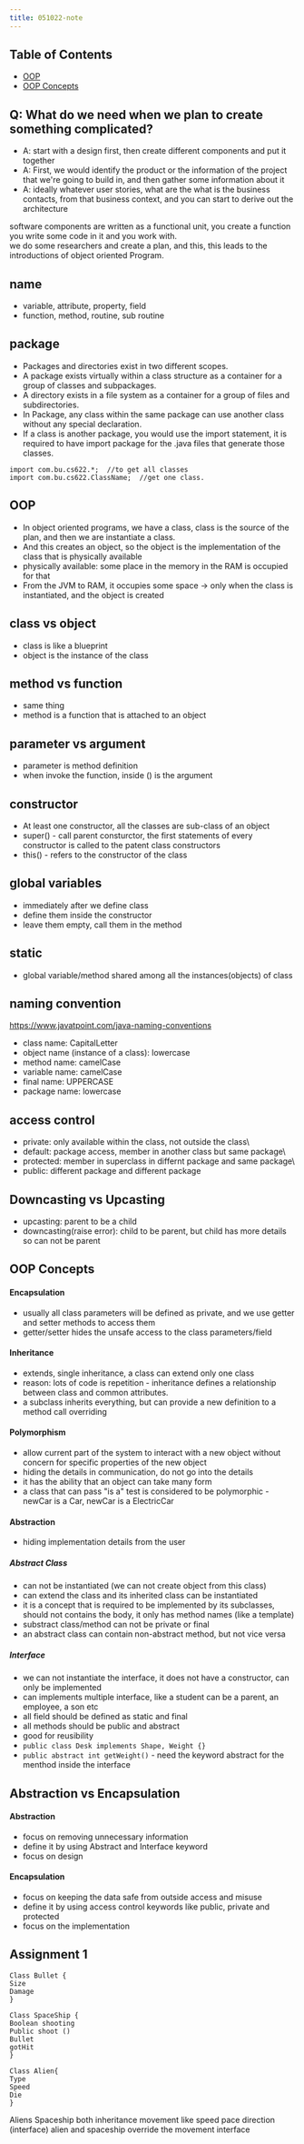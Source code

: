 ```yaml
---
title: 051022-note
---
```


## Table of Contents
- [OOP](#OOP)
- [OOP Concepts](#OOPConcepts)

## Q: What do we need when we plan to create something complicated?
- A: start with a design first, then create different components and put it together
- A: First, we would identify the product or the information of the project that we're going to build in, and then gather some information about it
- A: ideally whatever user stories, what are the what is the business contacts, from that business context, and you can start to derive out the architecture

software components are written as a functional unit, you create a function you write some code in it and you work with.\
we do some researchers and create a plan, and this, this leads to the introductions of object oriented Program.

## name
- variable, attribute, property, field
- function, method, routine, sub routine

## package
- Packages and directories exist in two different scopes. 
- A package exists virtually within a class structure as a container for a group of classes and subpackages. 
- A directory exists in a file system as a container for a group of files and subdirectories.
- In Package, any class within the same package can use another class without any special declaration. 
- If a class is another package, you would use the import statement, it is required to have import package for the .java files that generate those classes.
```
import com.bu.cs622.*;  //to get all classes 
import com.bu.cs622.ClassName;  //get one class.
```

## OOP
- In object oriented programs, we have a class, class is the source of the plan, and then we are instantiate a class.
- And this creates an object, so the object is the implementation of the class that is physically available
- physically available: some place in the memory in the RAM is occupied for that
- From the JVM to RAM, it occupies some space -> only when the class is instantiated, and the object is created

## class vs object
- class is like a blueprint
- object is the instance of the class

## method vs function
- same thing
- method is a function that is attached to an object

## parameter vs argument
- parameter is method definition
- when invoke the function, inside () is the argument

## constructor
- At least one constructor, all the classes are sub-class of an object
- super() - call parent consturctor, the first statements of every constructor is called to the patent class constructors
- this() - refers to the constructor of the class

## global variables
- immediately after we define class
- define them inside the constructor
- leave them empty, call them in the method

## static
- global variable/method shared among all the instances(objects) of class

## naming convention 
https://www.javatpoint.com/java-naming-conventions
- class name: CapitalLetter
- object name (instance of a class): lowercase
- method name: camelCase
- variable name: camelCase
- final name: UPPERCASE
- package name: lowercase

## access control
- private: only available within the class, not outside the class\
- default: package access, member in another class but same package\
- protected: member in superclass in differnt package and same package\
- public: different package and different package

## Downcasting vs Upcasting
- upcasting: parent to be a child
- downcasting(raise error): child to be parent, but child has more details so can not be parent


## OOP Concepts
#### Encapsulation
- usually all class parameters will be defined as private, and we use getter and setter methods to access them
- getter/setter hides the unsafe access to the class parameters/field

#### Inheritance
- extends, single inheritance, a class can extend only one class
- reason: lots of code is repetition - inheritance defines a relationship between class and common attributes.
- a subclass inherits everything, but can provide a new definition to a method call overriding

#### Polymorphism
- allow current part of the system to interact with a new object without concern for specific properties of the new object
- hiding the details in communication, do not go into the details
- it has the ability that an object can take many form
- a class that can pass "is a" test is considered to be polymorphic - newCar is a Car, newCar is a ElectricCar

#### Abstraction
- hiding implementation details from the user

##### Abstract Class
- can not be instantiated (we can not create object from this class)
- can extend the class and its inherited class can be instantiated
- it is a concept that is required to be implemented by its subclasses, should not contains the body, it only has method names (like a template)
- substract class/method can not be private or final
- an abstract class can contain non-abstract method, but not vice versa

##### Interface
- we can not instantiate the interface, it does not have a constructor, can only be implemented
- can implements multiple interface, like a student can be a parent, an employee, a son etc
- all field should be defined as static and final
- all methods should be public and abstract
- good for reusibility
- `public class Desk implements Shape, Weight {}`
- `public abstract int getWeight()` - need the keyword abstract for the menthod inside the interface


## Abstraction vs Encapsulation
#### Abstraction
- focus on removing unnecessary information
- define it by using Abstract and Interface keyword
- focus on design

#### Encapsulation
- focus on keeping the data safe from outside access and misuse
- define it by using access control keywords like public, private and protected
- focus on the implementation

 
## Assignment 1
```
Class Bullet {
Size
Damage
}

Class SpaceShip {
Boolean shooting
Public shoot ()
Bullet	
gotHit
}

Class Alien{
Type
Speed
Die 
}

```
Aliens Spaceship both inheritance movement like speed pace direction (interface) alien and spaceship override the movement interface
